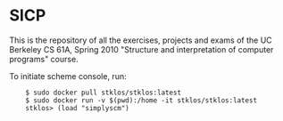 # SICP

This is the repository of all the exercises, projects and exams of the UC Berkeley CS 61A, Spring 2010 "Structure and interpretation of computer programs" course.

To initiate scheme console, run:

```
    $ sudo docker pull stklos/stklos:latest
    $ sudo docker run -v $(pwd):/home -it stklos/stklos:latest
    stklos> (load "simplyscm")
```
